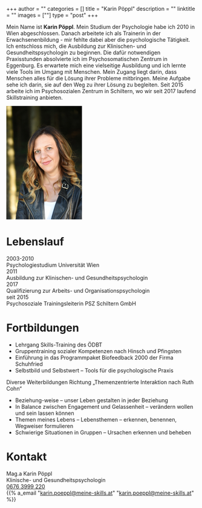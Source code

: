 +++
author = ""
categories = []
title = "Karin Pöppl"
description = ""
linktitle = ""
images = [""]
type = "post"
+++


Mein Name ist **Karin Pöppl**. Mein Studium der Psychologie habe ich 2010 in Wien abgeschlossen. Danach arbeitete ich als Trainerin in der Erwachsenenbildung - mir fehlte dabei aber die psychologische Tätigkeit. Ich entschloss mich, die Ausbildung zur Klinischen- und Gesundheitspsychologin zu beginnen. Die dafür notwendigen Praxisstunden absolvierte ich im Psychosomatischen Zentrum in Eggenburg. Es erwartete mich eine vielseitige Ausbildung und ich lernte viele Tools im Umgang mit Menschen.
Mein Zugang liegt darin, dass Menschen alles für die Lösung ihrer Probleme mitbringen. Meine Aufgabe sehe ich darin, sie auf den Weg zu ihrer Lösung zu begleiten.
Seit 2015 arbeite ich im Psychosozialen Zentrum in Schiltern, wo wir seit 2017 laufend Skillstraining anbieten.

![Beschreibungstext](/img/KarinPoeppl.JPG "Karin Pöppl")

# Lebenslauf

<div class="table">
  <div class="table-row">
    <div class="table-cell">2003-2010</div>
    <div class="table-cell">Psychologiestudium Universität Wien</div>
  </div>
  <div class="table-row">
    <div class="table-cell">2011</div>
    <div class="table-cell">Ausbildung zur Klinischen- und Gesundheitspsychologin</div>
  </div>
<div class="table-row">
    <div class="table-cell">2017</div>
    <div class="table-cell">Qualifizierung zur Arbeits- und Organisationspsychologin</div>
  </div>
<div class="table-row">
    <div class="table-cell">seit 2015</div>
    <div class="table-cell">Psychosoziale Trainingsleiterin PSZ Schiltern GmbH</div>
  </div>
</div>

# Fortbildungen

* Lehrgang Skills-Training des ÖDBT
* Gruppentraining sozialer Kompetenzen nach Hinsch und Pfingsten
* Einführung in das Programmpaket Biofeedback 2000 der Firma Schuhfried
* Selbstbild und Selbstwert – Tools für die psychologische Praxis

Diverse Weiterbildungen Richtung „Themenzentrierte Interaktion nach Ruth Cohn“

* Beziehung-weise – unser Leben gestalten in jeder Beziehung
* In Balance zwischen Engagement und Gelassenheit – verändern wollen und sein lassen können
* Themen meines Lebens – Lebensthemen – erkennen, benennen, Wegweiser formulieren
* Schwierige Situationen in Gruppen – Ursachen erkennen und beheben

# Kontakt

Mag.a Karin Pöppl <br>
Klinische- und Gesundheitspsychologin<br>
[<i class="fa fa-phone"></i> 0676 3999 220](tel:+436763999220)
<br>{{% a_email "karin.poeppl@meine-skills.at" "karin.poeppl@meine-skills.at" %}}